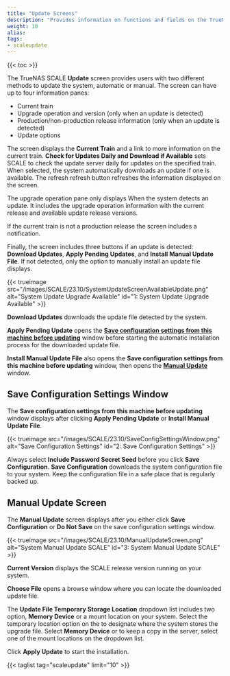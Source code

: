 ```yaml
---
title: "Update Screens"
description: "Provides information on functions and fields on the TrueNAS SCALE Update screens."
weight: 10
alias: 
tags:
- scaleupdate
---
```


{{< toc >}}

The TrueNAS SCALE **Update** screen provides users with two different methods to update the system, automatic or manual. The screen can have up to four information panes:

* Current train
* Upgrade operation and version (only when an update is detected)
* Production/non-production release information (only when an update is detected)
* Update options

The screen displays the **Current Train** and a link to more information on the current train.
**Check for Updates Daily and Download if Available** sets SCALE to check the update server daily for updates on the specified train. 
When selected, the system automatically downloads an update if one is available. 
The refresh <span class="material-icons">refresh</span> button refreshes the information displayed on the screen.

The upgrade operation pane only displays When the system detects an update. It includes the upgrade operation information with the current release and available update release versions. 

If the current train is not a production release the screen includes a notification.

Finally, the screen includes three buttons if an update is detected: **Download Updates**, **Apply Pending Updates**, and **Install Manual Update File**. 
If not detected, only the option to manually install an update file displays.  

{{< trueimage src="/images/SCALE/23.10/SystemUpdateScreenAvailableUpdate.png" alt="System Update Upgrade Available" id="1: System Update Upgrade Available" >}}

**Download Updates** downloads the update file detected by the system. 

**Apply Pending Update** opens the **[Save configuration settings from this machine before updating](#save-configuration-settings-window)** window before starting the automatic installation process for the downloaded update file.

**Install Manual Update File** also opens the **Save configuration settings from this machine before updating** window, then opens the **[Manual Update](#manual-update-screen)** window.

## Save Configuration Settings Window
The **Save configuration settings from this machine before updating** window displays after clicking **Apply Pending Update** or **Install Manual Update File**.

{{< trueimage src="/images/SCALE/23.10/SaveConfigSettingsWindow.png" alt="Save Configuration Settings" id="2: Save Configuration Settings" >}}

Always select **Include Password Secret Seed** before you click **Save Configuration**.
**Save Configuration** downloads the system configuration file to your system. 
Keep the configuration file in a safe place that is regularly backed up.

## Manual Update Screen
The **Manual Update** screen displays after you either click **Save Configuration** or **Do Not Save** on the save configuration settings window.

{{< trueimage src="/images/SCALE/23.10/ManualUpdateScreen.png" alt="System Manual Update SCALE" id="3: System Manual Update SCALE" >}}

**Current Version** displays the SCALE release version running on your system.

**Choose File** opens a browse window where you can locate the downloaded update file.

The **Update File Temporary Storage Location** dropdown list includes two option, **Memory Device** or a mount location on your system. 
Select the temporary location option on the to designate where the system stores the upgrade file. 
Select **Memory Device** or to keep a copy in the server, select one of the mount locations on the dropdown list.

Click **Apply Update** to start the installation.

{{< taglist tag="scaleupdate" limit="10" >}}